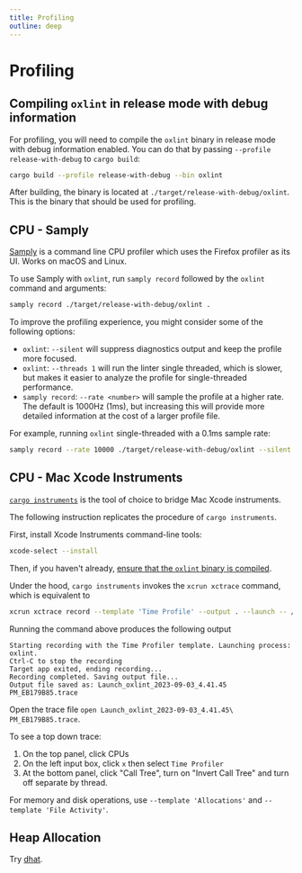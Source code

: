 ```yaml
---
title: Profiling
outline: deep
---
```


# Profiling

## Compiling `oxlint` in release mode with debug information

For profiling, you will need to compile the `oxlint` binary in release mode with debug information enabled. You can do that by passing `--profile release-with-debug` to `cargo build`:

```bash
cargo build --profile release-with-debug --bin oxlint
```

After building, the binary is located at `./target/release-with-debug/oxlint`. This is the binary that should be used for profiling.

## CPU - Samply

[Samply](https://github.com/mstange/samply) is a command line CPU profiler which uses the Firefox profiler as its UI. Works on macOS and Linux.

To use Samply with `oxlint`, run `samply record` followed by the `oxlint` command and arguments:

```bash
samply record ./target/release-with-debug/oxlint .
```

To improve the profiling experience, you might consider some of the following options:

- `oxlint`: `--silent` will suppress diagnostics output and keep the profile more focused.
- `oxlint`: `--threads 1` will run the linter single threaded, which is slower, but makes it easier to analyze the profile for single-threaded performance.
- `samply record`: `--rate <number>` will sample the profile at a higher rate. The default is 1000Hz (1ms), but increasing this will provide more detailed information at the cost of a larger profile file.

For example, running `oxlint` single-threaded with a 0.1ms sample rate:

```bash
samply record --rate 10000 ./target/release-with-debug/oxlint --silent --threads 1 .
```

## CPU - Mac Xcode Instruments

[`cargo instruments`](https://github.com/cmyr/cargo-instruments) is the tool of choice to bridge Mac Xcode instruments.

The following instruction replicates the procedure of `cargo instruments`.

First, install Xcode Instruments command-line tools:

```bash
xcode-select --install
```

Then, if you haven't already, [ensure that the `oxlint` binary is compiled](#compiling-oxlint-in-release-mode-with-debug-information).

Under the hood, `cargo instruments` invokes the `xcrun xctrace` command, which is equivalent to

```bash
xcrun xctrace record --template 'Time Profile' --output . --launch -- /path/to/oxc/target/release-with-debug/oxlint
```

Running the command above produces the following output

```
Starting recording with the Time Profiler template. Launching process: oxlint.
Ctrl-C to stop the recording
Target app exited, ending recording...
Recording completed. Saving output file...
Output file saved as: Launch_oxlint_2023-09-03_4.41.45 PM_EB179B85.trace
```

Open the trace file `open Launch_oxlint_2023-09-03_4.41.45\ PM_EB179B85.trace`.

To see a top down trace:

1. On the top panel, click CPUs
2. On the left input box, click `x` then select `Time Profiler`
3. At the bottom panel, click "Call Tree", turn on "Invert Call Tree" and turn off separate by thread.

For memory and disk operations, use `--template 'Allocations'` and `--template 'File Activity'`.

## Heap Allocation

Try [dhat](https://docs.rs/dhat/latest/dhat).
